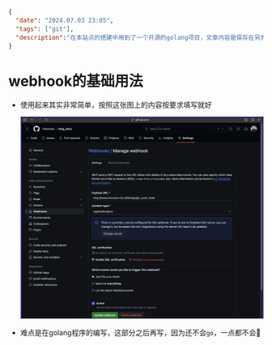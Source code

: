 ```json
{
  "date": "2024.07.03 23:05",
  "tags": ["git"],
  "description":"在本站点的搭建中用到了一个开源的golang项目，文章内容是保存在另外一个自己的仓库下的，需要实现的功能是这个内容仓库每次提交到github上，会通知golang项目重新拉取最新内容，做到实时更新站点内容。可以借助github的webhook功能实现"
}
```

# webhook的基础用法

- 使用起来其实非常简单，按照这张图上的内容按要求填写就好

  ![webhook-001](./images/webhook-001.png)



- 难点是在golang程序的编写，这部分之后再写，因为还不会`go`，一点都不会🫨


